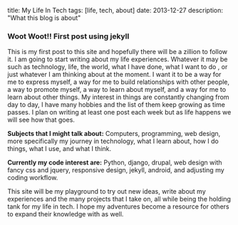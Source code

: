 title: My Life In Tech
tags: [life, tech, about]
date: 2013-12-27
description: "What this blog is about"
### Woot Woot!! First post using jekyll

This is my first post to this site and hopefully there will be a zillion to follow it. I am going to start writing about my life experiences. Whatever it may be such as technology, life, the world, what I have done, what I want to do , or just whatever I am thinking about at the moment. I want it to be a way for me to express myself, a way for me to build relationships with other people, a way to promote myself, a way to learn about myself, and a way for me to learn about other things. My interest in things are constantly changing from day to day, I have many hobbies and the list of them keep growing as time passes. I plan on writing at least one post each week but as life happens we will see how that goes.

**Subjects that I might talk about:** Computers, programming, web design,
more specifically my journey in technology, what I learn about, how I do things, what I use, and what I think.

**Currently my code interest are:** Python, django, drupal, web design with fancy css and jquery, responsive design, jekyll, android, and adjusting my coding workflow.

This site will be my playground to try out new ideas, write about my experiences and the many projects that I take on, all while being the holding tank for my life in tech. I hope my adventures become a resource for others to expand their knowledge with as well.

